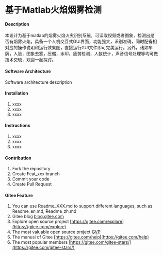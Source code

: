# 基于Matlab火焰烟雾检测

#### Description
本设计为基于matlab的烟雾火焰火灾识别系统，可读取视频或者图象，检测出是否有烟雾火焰，具备一个人机交互式GUI界面，功能强大，识别准确，同时配备相对应的操作说明和运行效果图，直接运行GUI文件即可完美运行。另外，诸如车牌，人脸，图象去雾，压缩，水印，疲劳检测，人数统计，声音信号处理等均可做技术交琉，欢迎一起探讨。

#### Software Architecture
Software architecture description

#### Installation

1.  xxxx
2.  xxxx
3.  xxxx

#### Instructions

1.  xxxx
2.  xxxx
3.  xxxx

#### Contribution

1.  Fork the repository
2.  Create Feat_xxx branch
3.  Commit your code
4.  Create Pull Request


#### Gitee Feature

1.  You can use Readme\_XXX.md to support different languages, such as Readme\_en.md, Readme\_zh.md
2.  Gitee blog [blog.gitee.com](https://blog.gitee.com)
3.  Explore open source project [https://gitee.com/explore](https://gitee.com/explore)
4.  The most valuable open source project [GVP](https://gitee.com/gvp)
5.  The manual of Gitee [https://gitee.com/help](https://gitee.com/help)
6.  The most popular members  [https://gitee.com/gitee-stars/](https://gitee.com/gitee-stars/)

